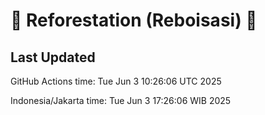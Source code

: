 
# 🌳 Reforestation (Reboisasi) 🌲

## Last Updated

GitHub Actions time: Tue Jun  3 10:26:06 UTC 2025

Indonesia/Jakarta time: Tue Jun  3 17:26:06 WIB 2025
